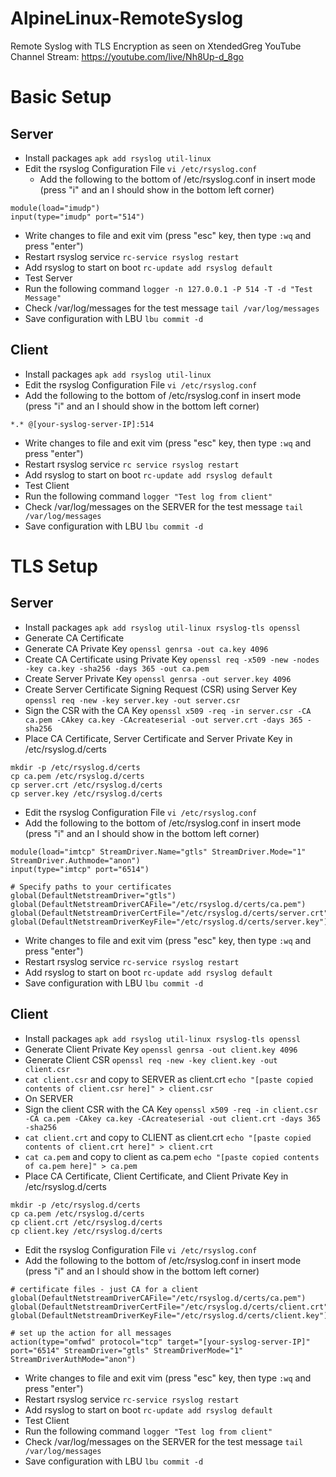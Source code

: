 # AlpineLinux-RemoteSyslog
Remote Syslog with TLS Encryption as seen on XtendedGreg YouTube Channel Stream: https://youtube.com/live/Nh8Up-d_8go

# Basic Setup
## Server
- Install packages ```apk add rsyslog util-linux```
- Edit the rsyslog Configuration File ```vi /etc/rsyslog.conf```
  - Add the following to the bottom of /etc/rsyslog.conf in insert mode (press "i" and an I should show in the bottom left corner)
```
module(load="imudp")
input(type="imudp" port="514")
```
  - Write changes to file and exit vim (press "esc" key, then type ```:wq``` and press "enter")
- Restart rsyslog service ```rc-service rsyslog restart```
- Add rsyslog to start on boot ```rc-update add rsyslog default```
- Test Server
 - Run the following command ```logger -n 127.0.0.1 -P 514 -T -d "Test Message"```
 - Check /var/log/messages for the test message ```tail /var/log/messages```
- Save configuration with LBU ```lbu commit -d```

## Client
- Install packages ```apk add rsyslog util-linux```
- Edit the rsyslog Configuration File ```vi /etc/rsyslog.conf```
 - Add the following to the bottom of /etc/rsyslog.conf in insert mode (press "i" and an I should show in the bottom left corner)
```
*.* @[your-syslog-server-IP]:514
```
 - Write changes to file and exit vim (press "esc" key, then type ```:wq``` and press "enter")
- Restart rsyslog service ```rc service rsyslog restart```
- Add rsyslog to start on boot ```rc-update add rsyslog default```
- Test Client
 - Run the following command ```logger "Test log from client"```
 - Check /var/log/messages on the SERVER for the test message ```tail /var/log/messages```
- Save configuration with LBU ```lbu commit -d```

# TLS Setup
## Server
- Install packages ```apk add rsyslog util-linux rsyslog-tls openssl```
- Generate CA Certificate
 - Generate CA Private Key ```openssl genrsa -out ca.key 4096```
 - Create CA Certificate using Private Key ```openssl req -x509 -new -nodes -key ca.key -sha256 -days 365 -out ca.pem```
- Create Server Private Key ```openssl genrsa -out server.key 4096```
- Create Server Certificate Signing Request (CSR) using Server Key ```openssl req -new -key server.key -out server.csr```
- Sign the CSR with the CA Key ```openssl x509 -req -in server.csr -CA ca.pem -CAkey ca.key -CAcreateserial -out server.crt -days 365 -sha256```
- Place CA Certificate, Server Certificate and Server Private Key in /etc/rsyslog.d/certs
```
mkdir -p /etc/rsyslog.d/certs
cp ca.pem /etc/rsyslog.d/certs
cp server.crt /etc/rsyslog.d/certs
cp server.key /etc/rsyslog.d/certs
```
- Edit the rsyslog Configuration File ```vi /etc/rsyslog.conf```
 - Add the following to the bottom of /etc/rsyslog.conf in insert mode (press "i" and an I should show in the bottom left corner)
```
module(load="imtcp" StreamDriver.Name="gtls" StreamDriver.Mode="1" StreamDriver.Authmode="anon")
input(type="imtcp" port="6514")

# Specify paths to your certificates
global(DefaultNetstreamDriver="gtls")
global(DefaultNetstreamDriverCAFile="/etc/rsyslog.d/certs/ca.pem")
global(DefaultNetstreamDriverCertFile="/etc/rsyslog.d/certs/server.crt")
global(DefaultNetstreamDriverKeyFile="/etc/rsyslog.d/certs/server.key")
```
 - Write changes to file and exit vim (press "esc" key, then type ```:wq``` and press "enter")
- Restart rsyslog service ```rc-service rsyslog restart```
- Add rsyslog to start on boot ```rc-update add rsyslog default```
- Save configuration with LBU ```lbu commit -d```

## Client
- Install packages ```apk add rsyslog util-linux rsyslog-tls openssl```
- Generate Client Private Key ```openssl genrsa -out client.key 4096```
- Generate Client CSR ```openssl req -new -key client.key -out client.csr```
 - ```cat client.csr``` and copy to SERVER as client.crt ```echo "[paste copied contents of client.csr here]" > client.csr```
- On SERVER
 - Sign the client CSR with the CA Key ```openssl x509 -req -in client.csr -CA ca.pem -CAkey ca.key -CAcreateserial -out client.crt -days 365 -sha256```
 - ```cat client.crt``` and copy to CLIENT as client.crt ```echo "[paste copied contents of client.crt here]" > client.crt```
 - ```cat ca.pem``` and copy to client as ca.pem ```echo "[paste copied contents of ca.pem here]" > ca.pem```
- Place CA Certificate, Client Certificate, and Client Private Key in /etc/rsyslog.d/certs
```
mkdir -p /etc/rsyslog.d/certs
cp ca.pem /etc/rsyslog.d/certs
cp client.crt /etc/rsyslog.d/certs
cp client.key /etc/rsyslog.d/certs
```
- Edit the rsyslog Configuration File ```vi /etc/rsyslog.conf```
 - Add the following to the bottom of /etc/rsyslog.conf in insert mode (press "i" and an I should show in the bottom left corner)
```
# certificate files - just CA for a client
global(DefaultNetstreamDriverCAFile="/etc/rsyslog.d/certs/ca.pem")
global(DefaultNetstreamDriverCertFile="/etc/rsyslog.d/certs/client.crt")
global(DefaultNetstreamDriverKeyFile="/etc/rsyslog.d/certs/client.key")

# set up the action for all messages
action(type="omfwd" protocol="tcp" target="[your-syslog-server-IP]" port="6514" StreamDriver="gtls" StreamDriverMode="1" StreamDriverAuthMode="anon")
```
 - Write changes to file and exit vim (press "esc" key, then type ```:wq``` and press "enter")
- Restart rsyslog service ```rc-service rsyslog restart```
- Add rsyslog to start on boot ```rc-update add rsyslog default```
- Test Client
 - Run the following command ```logger "Test log from client"```
 - Check /var/log/messages on the SERVER for the test message ```tail /var/log/messages```
- Save configuration with LBU ```lbu commit -d```
